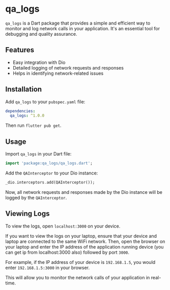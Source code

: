 # qa_logs

`qa_logs` is a Dart package that provides a simple and efficient way to monitor and log network calls in your application. It's an essential tool for debugging and quality assurance.

## Features

- Easy integration with Dio
- Detailed logging of network requests and responses
- Helps in identifying network-related issues

## Installation

Add `qa_logs` to your `pubspec.yaml` file:

```yaml
dependencies:
  qa_logs: ^1.0.0
```

Then run `flutter pub get`.

## Usage

Import `qa_logs` in your Dart file:

```dart
import 'package:qa_logs/qa_logs.dart';
```

Add the `QAInterceptor` to your Dio instance:

```dart
_dio.interceptors.add(QAInterceptor());
```

Now, all network requests and responses made by the Dio instance will be logged by the `QAInterceptor`.

## Viewing Logs

To view the logs, open `localhost:3000` on your device. 

If you want to view the logs on your laptop, ensure that your device and laptop are connected to the same WiFi network. Then, open the browser on your laptop and enter the IP address of the application running device (you can get ip from localhost:3000 also) followed by port `3000`.

For example, if the IP address of your device is `192.168.1.5`, you would enter `192.168.1.5:3000` in your browser.

This will allow you to monitor the network calls of your application in real-time.